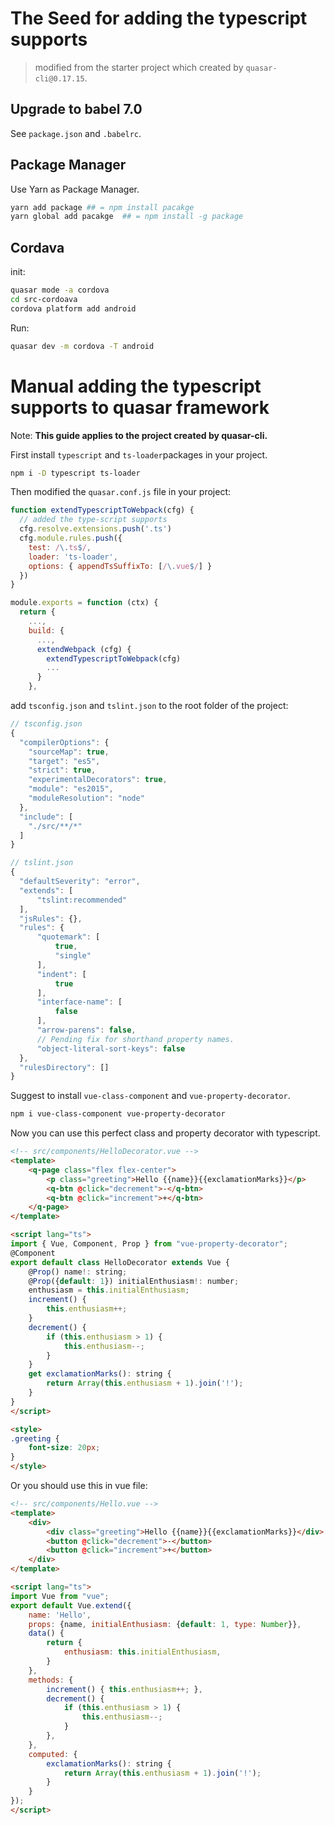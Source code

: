 # The Seed for adding the typescript supports

> modified from the starter project which created by `quasar-cli@0.17.15`.

## Upgrade to babel 7.0

See `package.json` and `.babelrc`.

## Package Manager

Use Yarn as Package Manager.

```bash
yarn add package ## = npm install pacakge
yarn global add pacakge  ## = npm install -g package
```

## Cordava

init:

```bash
quasar mode -a cordova
cd src-cordoava
cordova platform add android
```

Run:

```bash
quasar dev -m cordova -T android
```


# Manual adding the typescript supports to quasar framework

Note: **This guide applies to the project created by quasar-cli.**

First install `typescript` and `ts-loader`packages in your project.

```bash
npm i -D typescript ts-loader
```

Then modified the `quasar.conf.js` file in your project:

```js
function extendTypescriptToWebpack(cfg) {
  // added the type-script supports
  cfg.resolve.extensions.push('.ts')
  cfg.module.rules.push({
    test: /\.ts$/,
    loader: 'ts-loader',
    options: { appendTsSuffixTo: [/\.vue$/] }
  })
}

module.exports = function (ctx) {
  return {
    ...,
    build: {
      ...,
      extendWebpack (cfg) {
        extendTypescriptToWebpack(cfg)
        ...
      }
    },

```

add `tsconfig.json` and `tslint.json` to the root folder of the project:

```js
// tsconfig.json
{
  "compilerOptions": {
    "sourceMap": true,
    "target": "es5",
    "strict": true,
    "experimentalDecorators": true,
    "module": "es2015",
    "moduleResolution": "node"
  },
  "include": [
    "./src/**/*"
  ]
}

// tslint.json
{
  "defaultSeverity": "error",
  "extends": [
      "tslint:recommended"
  ],
  "jsRules": {},
  "rules": {
      "quotemark": [
          true,
          "single"
      ],
      "indent": [
          true
      ],
      "interface-name": [
          false
      ],
      "arrow-parens": false,
      // Pending fix for shorthand property names.
      "object-literal-sort-keys": false
  },
  "rulesDirectory": []
}
```

Suggest to install `vue-class-component` and `vue-property-decorator`.

```bash
npm i vue-class-component vue-property-decorator
```
Now you can use this perfect class and property decorator with typescript.

```html
<!-- src/components/HelloDecorator.vue -->
<template>
    <q-page class="flex flex-center">
        <p class="greeting">Hello {{name}}{{exclamationMarks}}</p>
        <q-btn @click="decrement">-</q-btn>
        <q-btn @click="increment">+</q-btn>
    </q-page>
</template>

<script lang="ts">
import { Vue, Component, Prop } from "vue-property-decorator";
@Component
export default class HelloDecorator extends Vue {
    @Prop() name!: string;
    @Prop({default: 1}) initialEnthusiasm!: number;
    enthusiasm = this.initialEnthusiasm;
    increment() {
        this.enthusiasm++;
    }
    decrement() {
        if (this.enthusiasm > 1) {
            this.enthusiasm--;
        }
    }
    get exclamationMarks(): string {
        return Array(this.enthusiasm + 1).join('!');
    }
}
</script>

<style>
.greeting {
    font-size: 20px;
}
</style>
```

Or you should use this in vue file:

```html
<!-- src/components/Hello.vue -->
<template>
    <div>
        <div class="greeting">Hello {{name}}{{exclamationMarks}}</div>
        <button @click="decrement">-</button>
        <button @click="increment">+</button>
    </div>
</template>

<script lang="ts">
import Vue from "vue";
export default Vue.extend({
    name: 'Hello',
    props: {name, initialEnthusiasm: {default: 1, type: Number}},
    data() {
        return {
            enthusiasm: this.initialEnthusiasm,
        }
    },
    methods: {
        increment() { this.enthusiasm++; },
        decrement() {
            if (this.enthusiasm > 1) {
                this.enthusiasm--;
            }
        },
    },
    computed: {
        exclamationMarks(): string {
            return Array(this.enthusiasm + 1).join('!');
        }
    }
});
</script>
```

